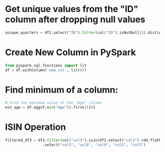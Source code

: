 # Get unique values from the "ID" column after dropping null values

```python
unique_quarters = df2.select("ID").filter(col("ID").isNotNull()).distinct().rdd.flatMap(lambda x: x).collect()
```

# Create New Column in PySpark

```python
from pyspark.sql.functions import lit
df = df.withColumn('new_col', lit(0))
```


# Find minimum of a column:

```python
# Find the minimum value of the "Age" column
min_age = df.agg(F.min("Age")).first()[0]
```
# ISIN Operation
```python
filtered_df3 = df3.filter(col("col3").isin(df2.select("col3").rdd.flatMap(lambda x: x).collect())) \
                 .select("col3", "col8", "col9", "col1", "col2")
```
